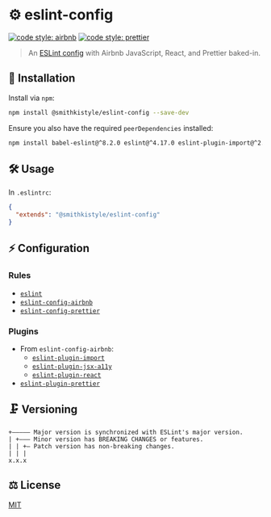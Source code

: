 # ⚙️ eslint-config

[![code style: airbnb](https://img.shields.io/badge/code%20style-airbnb-blue.svg?style=flat)](https://github.com/airbnb/javascript)
[![code style: prettier](https://img.shields.io/badge/code_style-prettier-ff69b4.svg?style=flat)](https://github.com/prettier/prettier)

> An [ESLint config](https://eslint.org/docs/user-guide/configuring) with Airbnb JavaScript, React, and Prettier baked-in.

## 🔗 Installation

Install via `npm`:

```sh
npm install @smithkistyle/eslint-config --save-dev
```

Ensure you also have the required `peerDependencies` installed:

```sh
npm install babel-eslint@^8.2.0 eslint@^4.17.0 eslint-plugin-import@^2.7.0 eslint-plugin-jsx-a11y@^6.0.2 eslint-plugin-react@^7.4.0 eslint-plugin-prettier@^2.3.1 prettier@^1.7.4 --save-dev
```

## 🛠️ Usage

In `.eslintrc`:

```json
{
  "extends": "@smithkistyle/eslint-config"
}
```

## ⚡ Configuration

### Rules

- [`eslint`](https://eslint.org/docs/rules/)
- [`eslint-config-airbnb`](https://github.com/airbnb/javascript)
- [`eslint-config-prettier`](https://github.com/prettier/eslint-config-prettier)

### Plugins

- From `eslint-config-airbnb`:
  - [`eslint-plugin-import`](https://github.com/benmosher/eslint-plugin-import)
  - [`eslint-plugin-jsx-a11y`](https://github.com/evcohen/eslint-plugin-jsx-a11y)
  - [`eslint-plugin-react`](https://github.com/yannickcr/eslint-plugin-react)
- [`eslint-plugin-prettier`](https://github.com/prettier/eslint-plugin-prettier)

## 🗜️ Versioning

```
+————— Major version is synchronized with ESLint's major version.
| +——— Minor version has BREAKING CHANGES or features.
| | +— Patch version has non-breaking changes.
| | |
x.x.x
```

## ⚖️ License

[MIT](./LICENSE)
